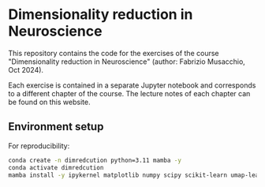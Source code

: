 # Dimensionality reduction in Neuroscience

This repository contains the code for the exercises of the course "Dimensionality reduction in Neuroscience" (author: Fabrizio Musacchio, Oct 2024).

Each exercise is contained in a separate Jupyter notebook and corresponds to a different chapter of the course. The lecture notes of each chapter can be found on this website.

## Environment setup
For reproducibility:

```bash
conda create -n dimredcution python=3.11 mamba -y
conda activate dimredcution
mamba install -y ipykernel matplotlib numpy scipy scikit-learn umap-learn
```